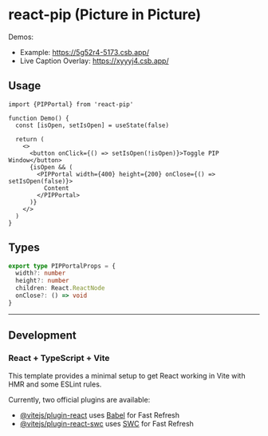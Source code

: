 # react-pip (Picture in Picture)

Demos: 
- Example: https://5g52r4-5173.csb.app/
- Live Caption Overlay: https://xyyyj4.csb.app/

## Usage

```tsx
import {PIPPortal} from 'react-pip'

function Demo() {
  const [isOpen, setIsOpen] = useState(false)

  return (
    <>
      <button onClick={() => setIsOpen(!isOpen)}>Toggle PIP Window</button>
      {isOpen && (
        <PIPPortal width={400} height={200} onClose={() => setIsOpen(false)}>
          Content
        </PIPPortal>
      )}
    </>
  )
}
```

## Types

```ts
export type PIPPortalProps = {
  width?: number
  height?: number
  children: React.ReactNode
  onClose?: () => void
}
```

---

## Development

### React + TypeScript + Vite

This template provides a minimal setup to get React working in Vite with HMR and some ESLint rules.

Currently, two official plugins are available:

- [@vitejs/plugin-react](https://github.com/vitejs/vite-plugin-react/blob/main/packages/plugin-react/README.md) uses [Babel](https://babeljs.io/) for Fast Refresh
- [@vitejs/plugin-react-swc](https://github.com/vitejs/vite-plugin-react-swc) uses [SWC](https://swc.rs/) for Fast Refresh

